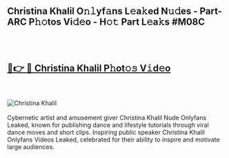 <h2>Christina Khalil O𝚗𝚕yf𝚊ns L𝚎a𝚔ed N𝚞𝚍es - Part-ARC P𝚑𝚘tos Vi𝚍𝚎o - H𝚘𝚝 Part L𝚎a𝚔s #M08C</h2>
<br>
<br>
<h2><a href="https://sinosizo.online/live/video.php?q=christina-khalil">🔗👉 🔴 Christina Khalil P𝚑ot𝚘𝚜 V𝚒d𝚎o</a></h2>
<br>
<br>
<a href="https://sinosizo.online/live/video.php?q=christina-khalil" rel="nofollow" data-target="animated-image.originalLink"><img src="https://i.imgur.com/0qMVB7G.gif" alt="Christina Khalil" style="max-width: 100%; display: inline-block;" data-target="animated-image.originalImage"></a>
</div>
<br>
<br>
Cybernetic artist and amusement giver Christina Khalil Nude Onlyfans Leaked, known for publishing dance and lifestyle tutorials through viral dance moves and short clips. Inspiring public speaker Christina Khalil Onlyfans Videos Leaked, celebrated for their ability to inspire and motivate large audiences.  
<br>